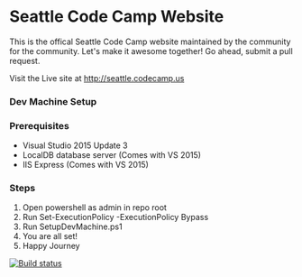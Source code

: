 # Seattle Code Camp Website
This is the offical Seattle Code Camp website maintained by the community for the community. Let's make it awesome together!
Go ahead, submit a pull request.

Visit the Live site at http://seattle.codecamp.us
### Dev Machine Setup
### Prerequisites
* Visual Studio 2015 Update 3
* LocalDB database server (Comes with VS 2015)
* IIS Express (Comes with VS 2015)

### Steps
1. Open powershell as admin in repo root
2. Run Set-ExecutionPolicy -ExecutionPolicy Bypass
3. Run SetupDevMachine.ps1
4. You are all set!
5. Happy Journey


[![Build status](https://ci.appveyor.com/api/projects/status/g0ffenjhd7denito?svg=true)](https://ci.appveyor.com/project/cfranciscodev/codecampwebsite)

